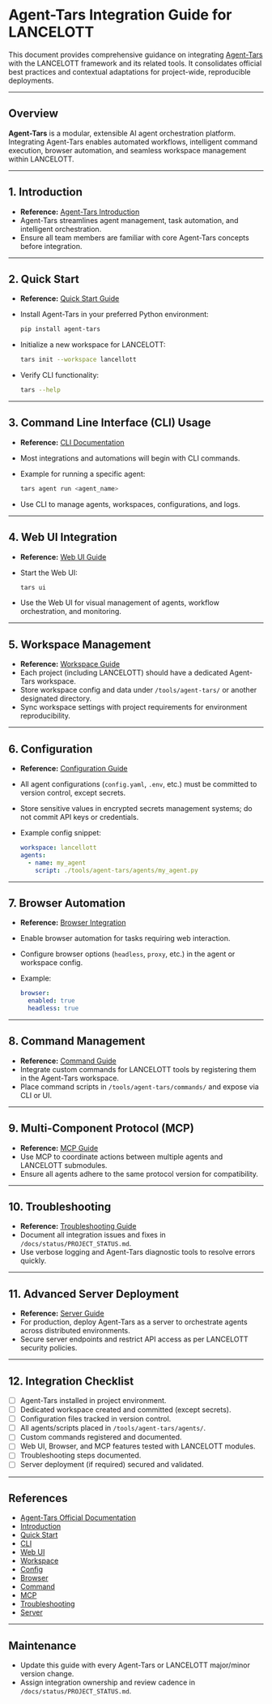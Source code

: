 # Agent-Tars Integration Guide for LANCELOTT

This document provides comprehensive guidance on integrating [Agent-Tars](https://agent-tars.com/) with the LANCELOTT framework and its related tools. It consolidates official best practices and contextual adaptations for project-wide, reproducible deployments.

---

## Overview

**Agent-Tars** is a modular, extensible AI agent orchestration platform. Integrating Agent-Tars enables automated workflows, intelligent command execution, browser automation, and seamless workspace management within LANCELOTT.

---

## 1. Introduction

- **Reference:** [Agent-Tars Introduction](https://agent-tars.com/guide/get-started/introduction.html)
- Agent-Tars streamlines agent management, task automation, and intelligent orchestration.
- Ensure all team members are familiar with core Agent-Tars concepts before integration.

---

## 2. Quick Start

- **Reference:** [Quick Start Guide](https://agent-tars.com/guide/get-started/quick-start.html)
- Install Agent-Tars in your preferred Python environment:

  ```bash
  pip install agent-tars
  ```

- Initialize a new workspace for LANCELOTT:

  ```bash
  tars init --workspace lancellott
  ```

- Verify CLI functionality:

  ```bash
  tars --help
  ```

---

## 3. Command Line Interface (CLI) Usage

- **Reference:** [CLI Documentation](https://agent-tars.com/guide/basic/cli.html)
- Most integrations and automations will begin with CLI commands.
- Example for running a specific agent:

  ```bash
  tars agent run <agent_name>
  ```

- Use CLI to manage agents, workspaces, configurations, and logs.

---

## 4. Web UI Integration

- **Reference:** [Web UI Guide](https://agent-tars.com/guide/basic/web-ui.html)
- Start the Web UI:

  ```bash
  tars ui
  ```

- Use the Web UI for visual management of agents, workflow orchestration, and monitoring.

---

## 5. Workspace Management

- **Reference:** [Workspace Guide](https://agent-tars.com/guide/basic/workspace.html)
- Each project (including LANCELOTT) should have a dedicated Agent-Tars workspace.
- Store workspace config and data under `/tools/agent-tars/` or another designated directory.
- Sync workspace settings with project requirements for environment reproducibility.

---

## 6. Configuration

- **Reference:** [Configuration Guide](https://agent-tars.com/guide/basic/config.html)
- All agent configurations (`config.yaml`, `.env`, etc.) must be committed to version control, except secrets.
- Store sensitive values in encrypted secrets management systems; do not commit API keys or credentials.
- Example config snippet:

  ```yaml
  workspace: lancellott
  agents:
    - name: my_agent
      script: ./tools/agent-tars/agents/my_agent.py
  ```

---

## 7. Browser Automation

- **Reference:** [Browser Integration](https://agent-tars.com/guide/basic/browser.html)
- Enable browser automation for tasks requiring web interaction.
- Configure browser options (`headless`, `proxy`, etc.) in the agent or workspace config.
- Example:

  ```yaml
  browser:
    enabled: true
    headless: true
  ```

---

## 8. Command Management

- **Reference:** [Command Guide](https://agent-tars.com/guide/basic/command.html)
- Integrate custom commands for LANCELOTT tools by registering them in the Agent-Tars workspace.
- Place command scripts in `/tools/agent-tars/commands/` and expose via CLI or UI.

---

## 9. Multi-Component Protocol (MCP)

- **Reference:** [MCP Guide](https://agent-tars.com/guide/basic/mcp.html)
- Use MCP to coordinate actions between multiple agents and LANCELOTT submodules.
- Ensure all agents adhere to the same protocol version for compatibility.

---

## 10. Troubleshooting

- **Reference:** [Troubleshooting Guide](https://agent-tars.com/guide/basic/troubleshooting.html)
- Document all integration issues and fixes in `/docs/status/PROJECT_STATUS.md`.
- Use verbose logging and Agent-Tars diagnostic tools to resolve errors quickly.

---

## 11. Advanced Server Deployment

- **Reference:** [Server Guide](https://agent-tars.com/guide/advanced/server.html)
- For production, deploy Agent-Tars as a server to orchestrate agents across distributed environments.
- Secure server endpoints and restrict API access as per LANCELOTT security policies.

---

## 12. Integration Checklist

- [ ] Agent-Tars installed in project environment.
- [ ] Dedicated workspace created and committed (except secrets).
- [ ] Configuration files tracked in version control.
- [ ] All agents/scripts placed in `/tools/agent-tars/agents/`.
- [ ] Custom commands registered and documented.
- [ ] Web UI, Browser, and MCP features tested with LANCELOTT modules.
- [ ] Troubleshooting steps documented.
- [ ] Server deployment (if required) secured and validated.

---

## References

- [Agent-Tars Official Documentation](https://agent-tars.com/guide/)
- [Introduction](https://agent-tars.com/guide/get-started/introduction.html)
- [Quick Start](https://agent-tars.com/guide/get-started/quick-start.html)
- [CLI](https://agent-tars.com/guide/basic/cli.html)
- [Web UI](https://agent-tars.com/guide/basic/web-ui.html)
- [Workspace](https://agent-tars.com/guide/basic/workspace.html)
- [Config](https://agent-tars.com/guide/basic/config.html)
- [Browser](https://agent-tars.com/guide/basic/browser.html)
- [Command](https://agent-tars.com/guide/basic/command.html)
- [MCP](https://agent-tars.com/guide/basic/mcp.html)
- [Troubleshooting](https://agent-tars.com/guide/basic/troubleshooting.html)
- [Server](https://agent-tars.com/guide/advanced/server.html)

---

## Maintenance

- Update this guide with every Agent-Tars or LANCELOTT major/minor version change.
- Assign integration ownership and review cadence in `/docs/status/PROJECT_STATUS.md`.
